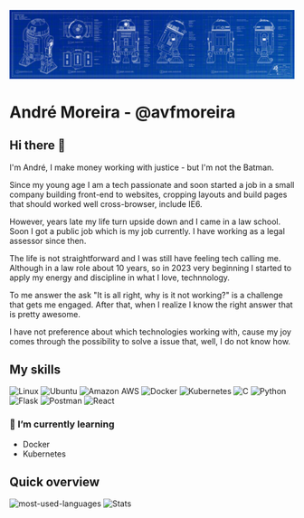 ![r2d2](https://github.com/avfmoreira/avfmoreira/blob/main/header_2d2.jpg)

# André Moreira - @avfmoreira

## Hi there 👋 
I'm André, I make money working with justice - but I'm not the Batman.

Since my young age I am a tech passionate and soon started a job in a small company building front-end to websites, cropping layouts and build pages that should worked well cross-browser, include IE6. 

However, years late my life turn upside down and I came in a law school. Soon I got a public job which is my job currently. I have working as a legal assessor since then. 

The life is not straightforward and I was still have feeling tech calling me. Although in a law role about 10 years, so in 2023 very beginning I started to apply my energy and discipline in what I love, technnology.

To me answer the ask "It is all right, why is it not working?" is a challenge that gets me engaged. After that, when I realize I know the right answer that is pretty awesome. 

I have not preference about which technologies working with, cause my joy comes through the possibility to solve a issue that, well, I do not know how.
<!--
## What I do
I am passionate about open source. Recently I realized even if I do not know write the language of a project has being writing I can help the community writing documentation or translate it. So, that is what I am trying to do. Ops, I'm doing, cause there is no try (thanks, Master Yoda).
-->
## My skills
<!--
Bagdes from https://github.com/alexandresanlim/Badges4-README.md-Profile#-cloud-
-->
![Linux](https://img.shields.io/badge/Linux-FCC624?style=for-the-badge&logo=linux&logoColor=black)
![Ubuntu](https://img.shields.io/badge/Ubuntu-E95420?style=for-the-badge&logo=ubuntu&logoColor=white)
![Amazon AWS](https://img.shields.io/badge/Amazon_AWS-FF9900?style=for-the-badge&logo=amazonaws&logoColor=white)
![Docker](https://img.shields.io/badge/Docker-2CA5E0?style=for-the-badge&logo=docker&logoColor=white)
![Kubernetes](https://img.shields.io/badge/kubernetes-326ce5.svg?&style=for-the-badge&logo=kubernetes&logoColor=white)
![C](https://img.shields.io/badge/C-00599C?style=for-the-badge&logo=c&logoColor=white)
![Python](https://img.shields.io/badge/Python-FFD43B?style=for-the-badge&logo=python&logoColor=blue)
![Flask](https://img.shields.io/badge/Flask-000000?style=for-the-badge&logo=flask&logoColor=white)
![Postman](https://img.shields.io/badge/Postman-FF6C37?style=for-the-badge&logo=Postman&logoColor=white)
![React](https://img.shields.io/badge/React-20232A?style=for-the-badge&logo=react&logoColor=61DAFB)

### 🌱 I’m currently learning 
- Docker
- Kubernetes
<!--cards-->
## Quick overview
![most-used-languages](https://github-readme-stats.vercel.app/api/top-langs/?username=avfmoreira)
![Stats](https://github-readme-stats-git-masterrstaa-rickstaa.vercel.app/api?username=avfmoreira)


<!--

**avfmoreira/avfmoreira** is a ✨ _special_ ✨ repository because its `README.md` (this file) appears on your GitHub profile.

Here are some ideas to get you started:

- 🔭 I’m currently working on ...
- 🌱 I’m currently learning ...
- 👯 I’m looking to collaborate on ...
- 🤔 I’m looking for help with ...
- 💬 Ask me about ...
- 📫 How to reach me: ...
- 😄 Pronouns: ...
- ⚡ Fun fact: ...

-->
